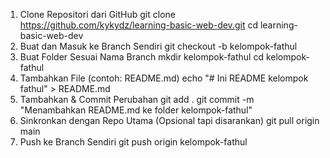 1. Clone Repositori dari GitHub
   git clone https://github.com/kykydz/learning-basic-web-dev.git
   cd learning-basic-web-dev
2. Buat dan Masuk ke Branch Sendiri
   git checkout -b kelompok-fathul
3. Buat Folder Sesuai Nama Branch
   mkdir kelompok-fathul
   cd kelompok-fathul
4. Tambahkan File (contoh: README.md)
   echo "# Ini README kelompok fathul" > README.md
5. Tambahkan & Commit Perubahan
   git add .
   git commit -m "Menambahkan README.md ke folder kelompok-fathul"
6. Sinkronkan dengan Repo Utama (Opsional tapi disarankan)
   git pull origin main
7. Push ke Branch Sendiri
   git push origin kelompok-fathul
